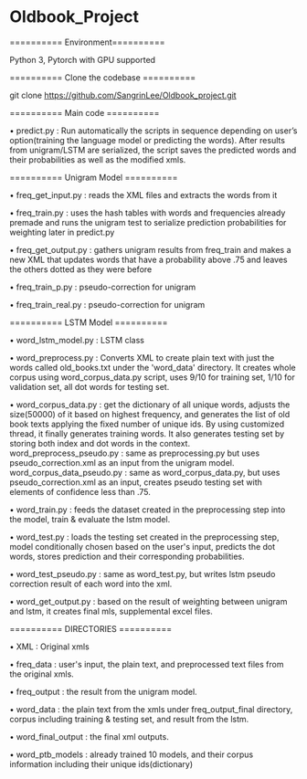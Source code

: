 # Oldbook_Project

========== Environment==========

Python 3, Pytorch with GPU supported

========== Clone the codebase ==========

git clone https://github.com/SangrinLee/Oldbook_project.git

========== Main code ========== 

• predict.py : Run automatically the scripts in sequence depending on user’s option(training the language model or predicting the words). After results from unigram/LSTM are serialized, the script saves the predicted words and their probabilities as well as the modified xmls.

========== Unigram Model ==========

• freq_get_input.py : reads the XML files and extracts the words from it 

• freq_train.py : uses the hash tables with words and frequencies already premade and runs the unigram test to serialize prediction probabilities for weighting later in predict.py 

• freq_get_output.py : gathers unigram results from freq_train and makes a new XML that updates words that have a probability above .75 and leaves the others dotted as they were before 

• freq_train_p.py : pseudo-correction for unigram 

• freq_train_real.py : pseudo-correction for unigram 

========== LSTM Model ========== 

• word_lstm_model.py : LSTM class 

• word_preprocess.py : Converts XML to create plain text with just the words called old_books.txt under the 'word_data' directory. It creates whole corpus using word_corpus_data.py script, uses 9/10 for training set, 1/10 for validation set, all dot words for testing set. 

• word_corpus_data.py : get the dictionary of all unique words, adjusts the size(50000) of it based on highest frequency, and generates the list of old book texts applying the fixed number of unique ids. By using customized thread, it finally generates training words. It also generates testing set by storing both index and dot words in the context. 
word_preprocess_pseudo.py : same as preprocessing.py but uses pseudo_correction.xml as an input from the unigram model. 
word_corpus_data_pseudo.py : same as word_corpus_data.py, but uses pseudo_correction.xml as an input, creates pseudo testing set with elements of confidence less than .75. 

• word_train.py : feeds the dataset created in the preprocessing step into the model, train & evaluate the lstm model. 

• word_test.py : loads the testing set created in the preprocessing step, model conditionally chosen based on the user's input, predicts the dot words, stores prediction and their corresponding probabilities. 

• word_test_pseudo.py : same as word_test.py, but writes lstm pseudo correction result of each word into the xml. 

• word_get_output.py : based on the result of weighting between unigram and lstm, it creates final mls, supplemental excel files. 

========== DIRECTORIES ========== 

• XML : Original xmls 

• freq_data : user's input, the plain text, and preprocessed text files from the original xmls. 

• freq_output : the result from the unigram model. 

• word_data : the plain text from the xmls under freq_output_final directory, corpus including training & testing set, and result from the lstm. 

• word_final_output : the final xml outputs. 

• word_ptb_models : already trained 10 models, and their corpus information including their unique ids(dictionary)
